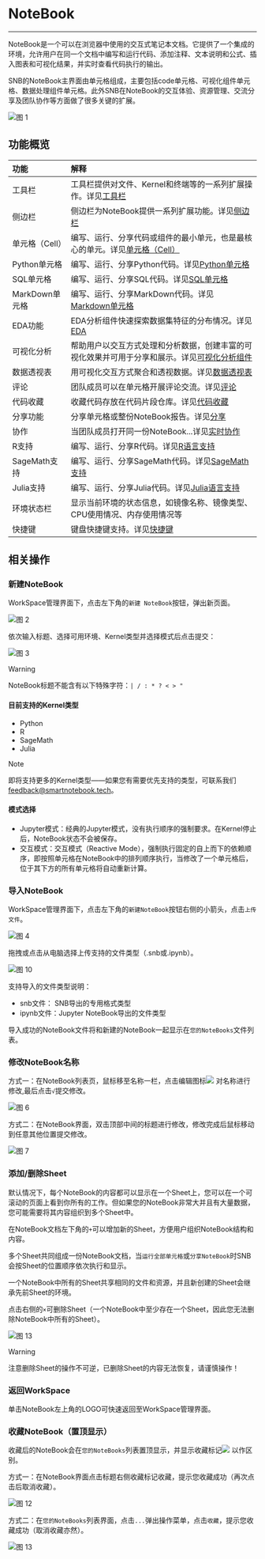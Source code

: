 # NoteBook
<!-- 7101752 -->
---
<!-- NoteBook是一个可以在浏览器中使用的交互式笔记本文档，它的核心任务是通过将文字、代码、图表、公式、结论都整合在一个文档中，能够将整个分析过程完整清晰地表述，并能够以网页的形式进行分享。

Notebook可以实现将代码、文字完美结合起来，因此非常适合从事机器学习、数据分析等数据科学工作的人员使用。

逻辑视图的主界面由单元组成，包括“代码”单元、“标记和文本”单元、输入参数以及“显示”单元（如“表格显示”单元）。
然而，Hex在一些关键方面扩展了笔记本电脑模型： -->

NoteBook是一个可以在浏览器中使用的交互式笔记本文档。它提供了一个集成的环境，允许用户在同一个文档中编写和运行代码、添加注释、文本说明和公式、插入图表和可视化结果，并实时查看代码执行的输出。

SNB的NoteBook主界面由单元格组成，主要包括code单元格、可视化组件单元格、数据处理组件单元格。此外SNB在NoteBook的交互体验、资源管理、交流分享及团队协作等方面做了很多关键的扩展。

![图 1](/assets/notebook/Xnip2024-07-01_17-51-17.png)  

## 功能概览

| 功能 | 解释 | 
| :-----| :---- | 
| 工具栏 | 工具栏提供对文件、Kernel和终端等的一系列扩展操作。详见<a href="./Toolbar.md" title="工具栏">工具栏</a>  | 
| 侧边栏 | 侧边栏为NoteBook提供一系列扩展功能。详见<a href="./Sidebar.md" title="侧边栏">侧边栏</a>   | 
| 单元格（Cell） | 编写、运行、分享代码或组件的最小单元，也是最核心的单元。详见<a href="./Cell.md" title="单元格（Cell）">单元格（Cell）</a>   | 
| Python单元格 | 编写、运行、分享Python代码。详见<a href="./Python.md" title="Python单元格">Python单元格</a>   | 
| SQL单元格 | 编写、运行、分享SQL代码。详见<a href="./SQL.md" title="SQL单元格">SQL单元格</a>   | 
| MarkDown单元格 | 编写、运行、分享MarkDown代码。详见<a href="./Markdown.md" title="Markdown单元格">Markdown单元格</a>   | 
| EDA功能 | EDA分析组件快速探索数据集特征的分布情况。详见<a href="./EDA.md" title="EDA">EDA</a> | 
| 可视化分析 | 帮助用户以交互方式处理和分析数据，创建丰富的可视化效果并可用于分享和展示。详见<a href="./Visualization.md" title="可视化组件">可视化分析组件</a> | 
| 数据透视表 | 用可视化交互方式聚合和透视数据。详见<a href="./DataTransform.md" title="数据透视表">数据透视表</a> | 
| 评论 | 团队成员可以在单元格开展评论交流。详见<a href="./Comments.md" title="评论">评论</a> |
| 代码收藏 | 收藏代码存放在代码片段仓库。详见<a href="./Collections.md" title="代码收藏">代码收藏</a> |  
| 分享功能 | 分享单元格或整份NoteBook报告。详见<a href="./Share.md" title="分享">分享</a> | 
| 协作 | 当团队成员打开同一份NoteBook...详见<a href="../WorkSpace/Groups.md/#teamw" title="实时协作">实时协作</a> | 
| R支持 | 编写、运行、分享R代码。详见<a href="./R.md" title="R单元格">R语言支持</a>   | 
| SageMath支持 | 编写、运行、分享SageMath代码。详见<a href="./SageMath.md" title="SageMath单元格">SageMath支持</a>   | 
| Julia支持 | 编写、运行、分享Julia代码。详见<a href="./Julia.md" title="Julia单元格">Julia语言支持</a>   | 
| 环境状态栏 | 显示当前环境的状态信息，如镜像名称、镜像类型、CPU使用情况、内存使用情况等 | 
| 快捷键 | 键盘快捷键支持。详见<a href="./Shortcuts.md" title="快捷键">快捷键</a> | 

## 相关操作

### 新建NoteBook

<span id="newnb"></span>

WorkSpace管理界面下，点击左下角的`新建 NoteBook`按钮，弹出新页面。

<!-- ![图 8](../images/createnote.png)   -->

![图 2](../images/9526ea7cdf737aa42d818f6fc6f0ef170354e59e90b57468a7738409878818aa.png)  


依次输入标题、选择可用环境、Kernel类型并选择模式后点击提交：

<!-- ![图 6](../images/notebook_ker.png)   -->
![图 3](/assets/notebook/Xnip2024-07-01_17-51-35.png)  

> [!WARNING]
> NoteBook标题不能含有以下特殊字符：`| / : * ? < > "`

#### 目前支持的Kernel类型

  * Python
  * R
  * SageMath
  * Julia

> [!NOTE]
> 即将支持更多的Kernel类型——如果您有需要优先支持的类型，可联系我们 <feedback@smartnotebook.tech>。

#### 模式选择

  * Jupyter模式：经典的Jupyter模式，没有执行顺序的强制要求。在Kernel停止后，NoteBook状态不会被保存。
  * 交互模式：交互模式（Reactive Mode），强制执行固定的自上而下的依赖顺序，即按照单元格在NoteBook中的排列顺序执行，当修改了一个单元格后，位于其下方的所有单元格将自动重新计算。
  
<!-- ### Notebook界面（空）

![图 7](../images/newnotebooks.png)   -->

### 导入NoteBook

WorkSpace管理界面下，点击左下角的`新建NoteBook`按钮右侧的小箭头，点击`上传文件`。

<!-- ![图 9](../images/importfile.png)   -->
![图 4](../images/4e2c484b4a00df319c919b139453b76dd10b8e757ebeeb634ad8a0f57aa7261e.png)  

拖拽或点击从电脑选择上传支持的文件类型（.snb或.ipynb）。

![图 10](../images/uploadfile.png)  

支持导入的文件类型说明：

- snb文件： SNB导出的专用格式类型
- ipynb文件：Jupyter NoteBook导出的文件类型

导入成功的NoteBook文件将和新建的NoteBook一起显示在`您的NoteBooks`文件列表。  

### 修改NoteBook名称


方式一：在NoteBook列表页，鼠标移至名称一栏，点击编辑图标<img style="display: inline-block;padding:0px;border:0px" src="../images/65a905b0ead2151eedb628ffb9024bafc5f822fa399532886a15503f64510d0c.png"  />  对名称进行修改,最后点击`√`提交修改。

<!-- ![图 11](../images/alter.png)   -->
![图 6](../images/1e10faab00dc916342ecb6167595578131b6af8125c1d203041af223dce6a3b2.gif)  

方式二：在NoteBook界面，双击顶部中间的标题进行修改，修改完成后鼠标移动到任意其他位置提交修改。  

![图 7](../images/088f9bd43fd15adbd26a7fdc1415df7d8dfc33f6e1c407527c6312f1109abdef.gif)  


### 添加/删除Sheet

默认情况下，每个NoteBook的内容都可以显示在一个Sheet上，您可以在一个可滚动的页面上看到你所有的工作。但如果您的NoteBook非常大并且有大量数据，您可能需要将其内容组织到多个Sheet中。

在NoteBook文档左下角的`+`可以增加新的Sheet，方便用户组织NoteBook结构和内容。

多个Sheet共同组成一份NoteBook文档，当`运行全部单元格`或`分享NoteBook`时SNB会按Sheet的位置顺序依次执行和显示。

一个NoteBook中所有的Sheet共享相同的文件和资源，并且新创建的Sheet会继承先前Sheet的环境。

点击右侧的`×`可删除Sheet（一个NoteBook中至少存在一个Sheet，因此您无法删除NoteBook中所有的Sheet）。

![图 13](../images/sheets.png)  
<!-- ![图 8](../images/46c7510d8cc6eaf4c3b936f4ee3ca4844c9891b4d208589fb92d0652f19cdb11.png)   -->
> [!WARNING]
> 注意删除Sheet的操作不可逆，已删除Sheet的内容无法恢复，请谨慎操作！

### 返回WorkSpace

单击NoteBook左上角的LOGO可快速返回至WorkSpace管理界面。

<!-- <img style="display: inline-block;padding:0px;border:0px;width:26px;height:28
px" src="../images/4c86290b8f189b173f1c3ff38bb2ee279bfca6b8951ffdf47a562bbb5b683e86.png"  /> -->
<!-- ![图 14](../images/logoarea.png)   -->
<!-- ![图 9](../images/fc0650de1e950a44e4509aa4b0b2d82621737b7c0129462af4f431d33abcc132.png)   -->


<!-- ## 成员同时打开一份NoteBook

当多名团队成员同时编辑同一份NoteBook文档，后打开NoteBook的成员会在NoteBook页面上方收到提示，无法保存修改的内容（同时编辑内容会产生冲突）：

![图 8](../images/confli.png)   -->

### 收藏NoteBook（置顶显示）

收藏后的NoteBook会在`您的NoteBooks`列表置顶显示，并显示收藏标记<img style="display: inline-block;padding:0px;border:0px" src="../images/da92b5719ed49010197cead96f933b7520d8987b142b58f103cac2766f0d2179.png"  />
以作区别。

方式一：在NoteBook界面点击标题右侧收藏标记收藏，提示您收藏成功（再次点击后取消收藏）。

<!-- ![图 5](../images/%E6%94%B6%E8%97%8FNoteBooks%E6%88%90%E5%8A%9F%E5%92%8C%E5%8F%96%E6%B6%88.gif)   -->
![图 12](../images/9d0f01c1730a515d1163d20dcf8403821931dd998cf6c2b5b294a8ebcaaf712f.gif)  


方式二：在`您的NoteBooks`列表界面，点击`...`弹出操作菜单，点击`收藏`，提示您收藏成功（取消收藏亦然）。

![图 13](../images/96ceed4ed00cab281563b302e32cd46b4bc7e8b88c2e3367389a0eee1ac92890.gif)  

